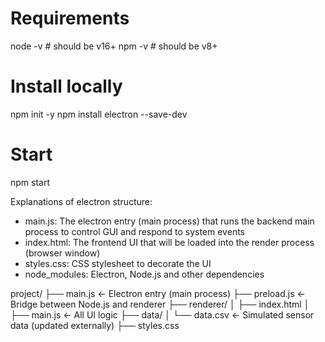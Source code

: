 # Requirements
node -v # should be v16+
npm -v  # should be v8+

# Install locally
npm init -y
npm install electron --save-dev

# Start
npm start

Explanations of electron structure:
* main.js: The electron entry (main process) that runs the backend main process to control GUI and respond to system events
* index.html: The frontend UI that will be loaded into the render process (browser window)
* styles.css: CSS stylesheet to decorate the UI
* node_modules: Electron, Node.js and other dependencies


project/
├── main.js           <- Electron entry (main process)
├── preload.js        <- Bridge between Node.js and renderer
├── renderer/
│   ├── index.html
│   ├── main.js       <- All UI logic
├── data/
│   └── data.csv      <- Simulated sensor data (updated externally)
├── styles.css

